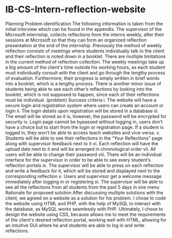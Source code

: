 # IB-CS-Intern-reflection-website
Planning
Problem identification
The following information is taken from the initial interview which can be found in the appendix. The supervisor of the Microsoft internship, collects reflections from the interns weekly, after their sessions at Microsoft so that they can form an organized reflection presentation at the end of the internship. Previously the method of weekly reflection consists of meetings where students individually talk to the client and their reflection is noted down in a booklet. There are multiple limitations in the current method of reflection collection. The weekly meetings take up a big amount of the client's time outside his working hours, as each student must individually consult with the client and go through the lengthy process of evaluation. Furthermore, their progress is simply written in brief words into a booklet, which is a lengthy process. There is another minor issue of students being able to see each other’s reflections by looking into the booklet, which is not supposed to happen, since each of their reflections must be individual. (problem)
Success criteria
i.	The website will have a secure login and registration system where users can create an account or login
ii.	The login details upon registration will be stored in a database
iii.	The email will be stored as it is, however, the password will be encrypted for security
iv.	Login page cannot be bypassed without logging in, users don’t have a choice but to start from the login or registration page. If a student is logged in, they won’t be able to access teach websites and vice-versa.
v.	Students will be able to see their reflections in the “Your Reflections” page along with supervisor feedback next to it
vi.	Each reflection will have the upload date next to it and will be arranged in chronological order
vii.	All users will be able to change their password
viii.	There will be an individual interface for the supervisor in order to be able to see every student’s reflection portals
ix.	The supervisor will be able to press on each reflection and write a feedback for it, which will be stored and displayed next to the corresponding reflection
x.	Users and supervisor get a welcome message immediately after logging in or registering
xi.	The supervisor will be able to see all the reflections from all students from the past 5 days in one menu
Rationale for proposed solution
After discussing multiple solutions with the client, we agreed on a website as a solution for his problem. I chose to code the website using HTML and PHP, with the help of MySQL to interact with the database, as MySQL works seamlessly with PHP. Ultimately, I chose to design the website using CSS, because allows me to meet the requirements of the client's desired reflection portal, working well with HTML, allowing for an intuitive GUI where he and students are able to log in and write reflections.
